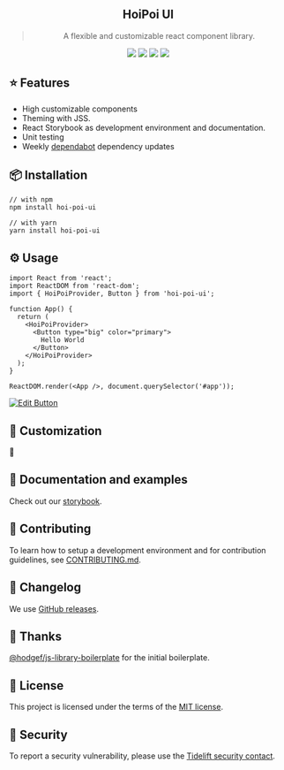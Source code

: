  <div align="center">
  <h2>HoiPoi UI</h2>
  <blockquote>A flexible and customizable react component library.</blockquote>
  <img src="https://travis-ci.com/ForceManager/hoi-poi-ui.svg?branch=master" /> <img src="https://img.shields.io/david/ForceManager/hoi-poi-ui.svg" /> <img src="https://img.shields.io/david/dev/ForceManager/hoi-poi-ui.svg" /> <img src="https://api.dependabot.com/badges/status?host=github&repo=ForceManager/hoi-poi-ui" />

</div>

## ⭐️ Features

-   High customizable components
-   Theming with JSS.
-   React Storybook as development environment and documentation.
-   Unit testing
-   Weekly [dependabot](https://dependabot.com) dependency updates

## 📦 Installation

```
// with npm
npm install hoi-poi-ui

// with yarn
yarn install hoi-poi-ui
```

## ⚙️ Usage

```
import React from 'react';
import ReactDOM from 'react-dom';
import { HoiPoiProvider, Button } from 'hoi-poi-ui';

function App() {
  return (
    <HoiPoiProvider>
      <Button type="big" color="primary">
        Hello World
      </Button>
    </HoiPoiProvider>
  );
}

ReactDOM.render(<App />, document.querySelector('#app'));
```

[![Edit Button](https://codesandbox.io/static/img/play-codesandbox.svg)](https://codesandbox.io/s/k299432p77)

## 💎 Customization

🚧

## 📜 Documentation and examples

Check out our [storybook](https://forcemanager.github.io/hoi-poi-ui/).

## 🙌 Contributing

To learn how to setup a development environment and for contribution guidelines, see [CONTRIBUTING.md](/CONTRIBUTING.md).

## 📜 Changelog

We use [GitHub releases](https://github.com/ForceManager/hoi-poi-ui/releases).

## 🌮 Thanks

[@hodgef/js-library-boilerplate](https://github.com/hodgef/js-library-boilerplate) for the initial boilerplate.

## 📄 License

This project is licensed under the terms of the
[MIT license](/LICENSE).

## 🔐 Security

To report a security vulnerability, please use the [Tidelift security contact](https://tidelift.com/security).

